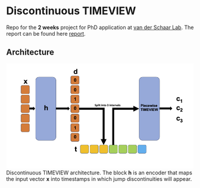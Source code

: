 # Discontinuous TIMEVIEW

Repo for the **2 weeks** project for PhD application at [van der Schaar Lab](https://www.vanderschaar-lab.com/prof-mihaela-van-der-schaar/). The report can be found here [report](assets/When_continuous_is_not_the_question.pdf). 

## Architecture 

![](assets/timeview.png)
Discontinuous TIMEVIEW architecture. The block **h** is an encoder that maps the input vector **x** into timestamps in which jump discontinuities will appear.
